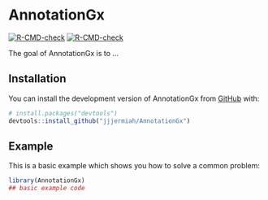 
# AnnotationGx

<!-- badges: start -->
  [![R-CMD-check](https://github.com/jjjermiah/AnnotationGx/actions/workflows/R-CMD-check.yaml/badge.svg)](https://github.com/jjjermiah/AnnotationGx/actions/workflows/R-CMD-check.yaml)
[![R-CMD-check](https://github.com/jjjermiah/AnnotationGx/actions/workflows/R-CMD-check.yaml/badge.svg)](https://github.com/jjjermiah/AnnotationGx/actions/workflows/R-CMD-check.yaml)
<!-- badges: end -->

The goal of AnnotationGx is to ...

## Installation

You can install the development version of AnnotationGx from [GitHub](https://github.com/) with:

``` r
# install.packages("devtools")
devtools::install_github("jjjermiah/AnnotationGx")
```

## Example

This is a basic example which shows you how to solve a common problem:

``` r
library(AnnotationGx)
## basic example code
```

